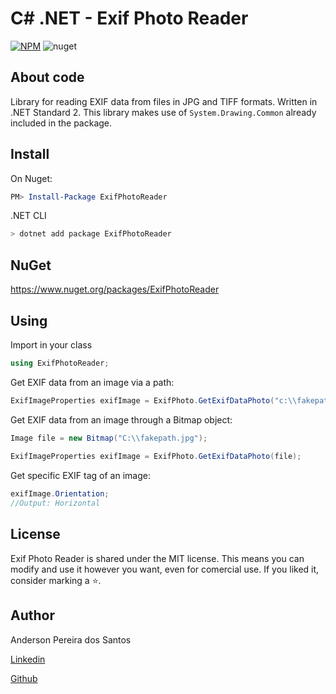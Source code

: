 # C# .NET - Exif Photo Reader

[![NPM](https://img.shields.io/npm/l/react)](https://github.com/andersonpereiradossantos/asp-net-mvc-example-generation-excel-spreadsheets-with-epplus/blob/main/LICENSE) ![nuget](https://img.shields.io/nuget/v/ExifPhotoReader)

## About code

Library for reading EXIF data from files in JPG and TIFF formats. Written in .NET Standard 2. This library makes use of `System.Drawing.Common` already included in the package.



## Install

On Nuget:
```powershell
PM> Install-Package ExifPhotoReader
```

.NET CLI
```powershell
> dotnet add package ExifPhotoReader
```

## NuGet
https://www.nuget.org/packages/ExifPhotoReader



## Using

Import in your class

``` c#
using ExifPhotoReader;
```
Get EXIF data from an image via a path:
``` c#
ExifImageProperties exifImage = ExifPhoto.GetExifDataPhoto("c:\\fakepath.jpg");
```
Get EXIF data from an image through a Bitmap object:
``` c#
Image file = new Bitmap("C:\\fakepath.jpg");
            
ExifImageProperties exifImage = ExifPhoto.GetExifDataPhoto(file);
```
Get specific EXIF tag of an image:
``` c#
exifImage.Orientation;
//Output: Horizontal
```



## License

Exif Photo Reader is shared under the MIT license. This means you can modify and use it however you want, even for comercial use. If you liked it, consider marking a ⭐️.

## Author

Anderson Pereira dos Santos

[Linkedin](https://www.linkedin.com/in/andersonpereirasantos)

[Github](https://github.com/andersonpereiradossantos)

